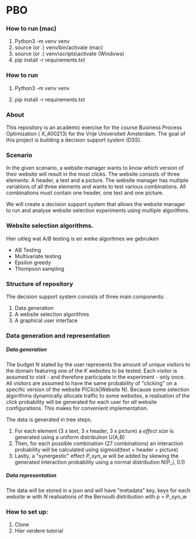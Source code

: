 # PBO

### How to run (mac)
1. Python3 -m venv venv
2. source (or .) venv/bin/activate (mac)
2. source (or .) venv\scripts\activate (Windows)
4. pip install -r requirements.txt

### How to run
1. Python3 -m venv venv

3. pip install -r requirements.txt

### About

This repository is an academic exercise for the course Business Process Optimization (
X_400213) for the Vrije Universiteit Amsterdam. The goal of this project is building a decision support system (DSS). 


### Scenario
In the given scenario, a website manager wants to know which version of their website will result in the most clicks. The website consists of three elements: A header, a text and a picture. The website manager has multiple variations of all three elements and wants to test various combinations. All combinations must contain one header, one text and one picture. 

We will create a decision support system that allows the website manager to run and analyse website selection experiments using multiple algorithms.



### Website selection algorithms. 
Hier uitleg wat A/B testing is en welke algoritmes we gebruiken

- AB Testing
- Multivariate testing
- Epsilon greedy
- Thompson sampling


### Structure of repository
The decision support system consists of three main components: 
1. Data generation
2. A website selection algorithms
3. A graphical user interface


### Data generation and representation

##### Data generation
The budget _N_ stated by the user represents the amount of unique visitors to the domain featuring one of the _K_ websites to be tested. Each visitor is assumed to visit - and therefore participate in the experiment - only once. All visitors are assumed to have the same probability of "clicking" on a specific version of the website P(Click|Website N). Because some selection algorithms dynamically allocate traffic to some websites, a realisation of the click probability will be generated for each user for _all_ website configurations. This makes for convenient implementation. 

The data is generated in tree steps. 
1. For each element (3 x text, 3 x header, 3 x picture) a _effect size_ is generated using a uniform distribution U(A,B)
2. Then, for each possible combination (27 combinations) an interaction probability will be calculated using sigmoid(text + header + picture)
3. Lastly, a "synergestic" effect _P\_syn\_w_ will be added by skewing the generated interaction probability using a normal distribution N(P_i, 0.1)

##### Data representation
The data will be stored in a json and will have "metadata" key, keys for each website w with _N_ realisations of the Bernoulli distribution with p = P_syn_w 

### How to set up:
1. Clone
2. Hier verdere tutorial
